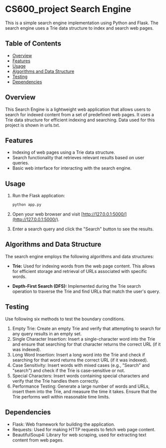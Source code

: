 # CS600_project Search Engine

This is a simple search engine implementation using Python and Flask. The search engine uses a Trie data structure to index and search web pages.

## Table of Contents

- [Overview](#overview)
- [Features](#features)
- [Usage](#usage)
- [Algorithms and Data Structure](#algorithms-and-data-structure)
- [Testing](#testing)
- [Dependencies](#dependencies)

## Overview

This Search Engine is a lightweight web application that allows users to search for indexed content from a set of predefined web pages. It uses a Trie data structure for efficient indexing and searching. Data used for this project is shown in urls.txt.

## Features

- Indexing of web pages using a Trie data structure.
- Search functionality that retrieves relevant results based on user queries.
- Basic web interface for interacting with the search engine.

## Usage

1. Run the Flask application:

    ```bash
    python app.py
    ```

2. Open your web browser and visit [http://127.0.0.1:5000/](http://127.0.0.1:5000/).

3. Enter a search query and click the "Search" button to see the results.

## Algorithms and Data Structure

The search engine employs the following algorithms and data structures:

- **Trie:** Used for indexing words from the web page content. This allows for efficient storage and retrieval of URLs associated with specific words.

- **Depth-First Search (DFS):** Implemented during the Trie search operation to traverse the Trie and find URLs that match the user's query.

## Testing

Use following six methods to test the boundary conditions.
1. Empty Trie: Create an empty Trie and verify that attempting to search for any query results in an empty set.
2. Single Character Insertion: Insert a single-character word into the Trie and ensure that searching for that character returns the correct URL (if it was indexed).
3. Long Word Insertion: Insert a long word into the Trie and check if searching for that word returns the correct URL (if it was indexed).
4. Case Sensitivity: Insert words with mixed cases (e.g., "Search" and "search") and check if the Trie is case-sensitive or not.
5. Special Characters: Insert words containing special characters and verify that the Trie handles them correctly.
6. Performance Testing: Generate a large number of words and URLs, insert them into the Trie, and measure the time it takes. Ensure that the Trie performs well within reasonable time limits.

## Dependencies

- Flask: Web framework for building the application.
- Requests: Used for making HTTP requests to fetch web page content.
- BeautifulSoup4: Library for web scraping, used for extracting text content from web pages.
